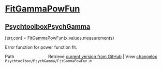 # [FitGammaPowFun](FitGammaPowFun)
## [Psychtoolbox](Psychtoolbox)[PsychGamma](PsychGamma)

[err,con] = [FitGammaPowFun](FitGammaPowFun)(x,values,measurements)  
  
Error function for power function fit.  




<div class="code_header" style="text-align:right;">
  <span style="float:left;">Path&nbsp;&nbsp;</span> <span class="counter">Retrieve <a href=
  "https://raw.github.com/Psychtoolbox-3/Psychtoolbox-3/beta/Psychtoolbox/PsychGamma/FitGammaPowFun.m">current version from GitHub</a> | View <a href=
  "https://github.com/Psychtoolbox-3/Psychtoolbox-3/commits/beta/Psychtoolbox/PsychGamma/FitGammaPowFun.m">changelog</a></span>
</div>
<div class="code">
  <code>Psychtoolbox/PsychGamma/FitGammaPowFun.m</code>
</div>

